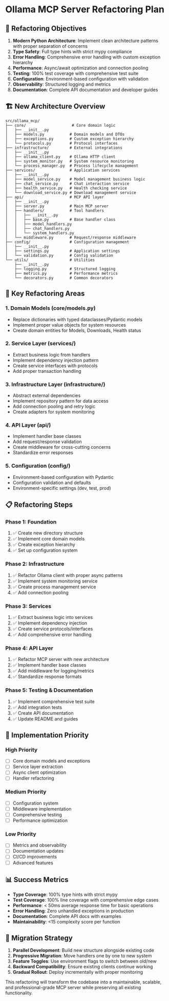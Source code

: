 # Ollama MCP Server Refactoring Plan

## 🎯 Refactoring Objectives

1. **Modern Python Architecture**: Implement clean architecture patterns with proper separation of concerns
2. **Type Safety**: Full type hints with strict mypy compliance
3. **Error Handling**: Comprehensive error handling with custom exception hierarchy
4. **Performance**: Async/await optimization and connection pooling
5. **Testing**: 100% test coverage with comprehensive test suite
6. **Configuration**: Environment-based configuration with validation
7. **Observability**: Structured logging and metrics
8. **Documentation**: Complete API documentation and developer guides

## 🏗️ New Architecture Overview

```
src/ollama_mcp/
├── core/                    # Core domain logic
│   ├── __init__.py
│   ├── models.py           # Domain models and DTOs
│   ├── exceptions.py       # Custom exception hierarchy
│   └── protocols.py        # Protocol interfaces
├── infrastructure/         # External integrations
│   ├── __init__.py
│   ├── ollama_client.py    # Ollama HTTP client
│   ├── system_monitor.py   # System resource monitoring
│   └── process_manager.py  # Process lifecycle management
├── services/               # Application services
│   ├── __init__.py
│   ├── model_service.py    # Model management business logic
│   ├── chat_service.py     # Chat interaction service
│   ├── health_service.py   # Health checking service
│   └── download_service.py # Download management service
├── api/                    # MCP API layer
│   ├── __init__.py
│   ├── server.py           # Main MCP server
│   ├── handlers/           # Tool handlers
│   │   ├── __init__.py
│   │   ├── base.py         # Base handler class
│   │   ├── model_handlers.py
│   │   ├── chat_handlers.py
│   │   └── system_handlers.py
│   └── middleware.py       # Request/response middleware
├── config/                 # Configuration management
│   ├── __init__.py
│   ├── settings.py         # Application settings
│   └── validation.py       # Config validation
└── utils/                  # Utilities
    ├── __init__.py
    ├── logging.py          # Structured logging
    ├── metrics.py          # Performance metrics
    └── decorators.py       # Common decorators
```

## 🔧 Key Refactoring Areas

### 1. Domain Models (core/models.py)
- Replace dictionaries with typed dataclasses/Pydantic models
- Implement proper value objects for system resources
- Create domain entities for Models, Downloads, Health status

### 2. Service Layer (services/)
- Extract business logic from handlers
- Implement dependency injection pattern
- Create service interfaces with protocols
- Add proper transaction handling

### 3. Infrastructure Layer (infrastructure/)
- Abstract external dependencies
- Implement repository pattern for data access
- Add connection pooling and retry logic
- Create adapters for system monitoring

### 4. API Layer (api/)
- Implement handler base classes
- Add request/response validation
- Create middleware for cross-cutting concerns
- Standardize error responses

### 5. Configuration (config/)
- Environment-based configuration with Pydantic
- Configuration validation and defaults
- Environment-specific settings (dev, test, prod)

## 📋 Refactoring Steps

### Phase 1: Foundation
1. ✅ Create new directory structure
2. ✅ Implement core domain models
3. ✅ Create exception hierarchy
4. ✅ Set up configuration system

### Phase 2: Infrastructure
1. ✅ Refactor Ollama client with proper async patterns
2. ✅ Implement system monitoring service
3. ✅ Create process management service
4. ✅ Add connection pooling

### Phase 3: Services
1. ✅ Extract business logic into services
2. ✅ Implement dependency injection
3. ✅ Create service protocols/interfaces
4. ✅ Add comprehensive error handling

### Phase 4: API Layer
1. ✅ Refactor MCP server with new architecture
2. ✅ Implement handler base classes
3. ✅ Add middleware for logging/metrics
4. ✅ Standardize response formats

### Phase 5: Testing & Documentation
1. ✅ Implement comprehensive test suite
2. ✅ Add integration tests
3. ✅ Create API documentation
4. ✅ Update README and guides

## 🚀 Implementation Priority

### High Priority
- [ ] Core domain models and exceptions
- [ ] Service layer extraction
- [ ] Async client optimization
- [ ] Handler refactoring

### Medium Priority
- [ ] Configuration system
- [ ] Middleware implementation
- [ ] Comprehensive testing
- [ ] Performance optimization

### Low Priority
- [ ] Metrics and observability
- [ ] Documentation updates
- [ ] CI/CD improvements
- [ ] Advanced features

## 📊 Success Metrics

- **Type Coverage**: 100% type hints with strict mypy
- **Test Coverage**: 100% line coverage with comprehensive edge cases
- **Performance**: < 50ms average response time for basic operations
- **Error Handling**: Zero unhandled exceptions in production
- **Documentation**: Complete API docs with examples
- **Maintainability**: <15 complexity score per function

## 🔄 Migration Strategy

1. **Parallel Development**: Build new structure alongside existing code
2. **Progressive Migration**: Move handlers one by one to new system
3. **Feature Toggles**: Use environment flags to switch between old/new
4. **Backward Compatibility**: Ensure existing clients continue working
5. **Gradual Rollout**: Deploy incrementally with proper monitoring

This refactoring will transform the codebase into a maintainable, scalable, and professional-grade MCP server while preserving all existing functionality.
